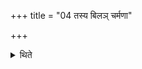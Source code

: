 +++
title = "04 तस्य बिलञ् चर्मणा"

+++

<details><summary>थिते</summary>

4. Its opening part is wound with (cow leather). 
</details>
